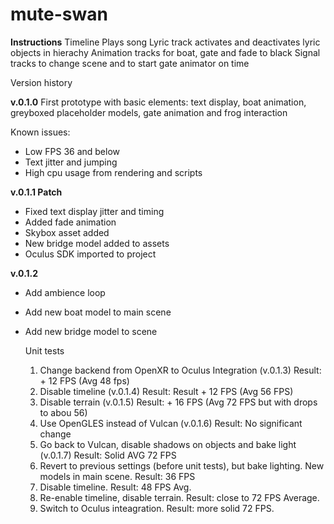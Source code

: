 # mute-swan

**Instructions**
Timeline
Plays song
Lyric track activates and deactivates lyric objects in hierachy
Animation tracks for boat, gate and fade to black
Signal tracks to change scene and to start gate animator on time

Version history

**v.0.1.0**
First prototype with basic elements: text display, boat animation, greyboxed placeholder models, gate animation and frog interaction

Known issues:
- Low FPS 36 and below
- Text jitter and jumping
- High cpu usage from rendering and scripts

**v.0.1.1 Patch**
- Fixed text display jitter and timing
- Added fade animation
- Skybox asset added
- New bridge model added to assets
- Oculus SDK imported to project

**v.0.1.2**
- Add ambience loop
- Add new boat model to main scene
- Add new bridge model to scene

  Unit tests
  1. Change backend from OpenXR to Oculus Integration (v.0.1.3) Result: + 12 FPS (Avg 48 fps)
  2. Disable timeline (v.0.1.4) Result: Result + 12 FPS (Avg 56 FPS)
  3. Disable terrain (v.0.1.5) Result: + 16 FPS (Avg 72 FPS but with drops to abou 56)
  4. Use OpenGLES instead of Vulcan (v.0.1.6) Result: No significant change
  5. Go back to Vulcan, disable shadows on objects and bake light (v.0.1.7) Result: Solid AVG 72 FPS
  6. Revert to previous settings (before unit tests), but bake lighting. New models in main scene. Result: 36 FPS
  7. Disable timeline. Result: 48 FPS Avg.
  8. Re-enable timeline, disable terrain. Result: close to 72 FPS Average.
  9. Switch to Oculus inteagration. Result: more solid 72 FPS.
